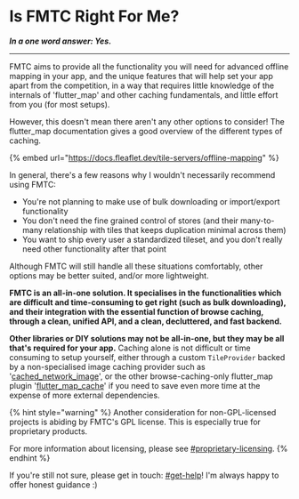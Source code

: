 # Is FMTC Right For Me?

_**In a one word answer: Yes.**_

***

FMTC aims to provide all the functionality you will need for advanced offline mapping in your app, and the unique features that will help set your app apart from the competition, in a way that requires little knowledge of the internals of 'flutter\_map' and other caching fundamentals, and little effort from you (for most setups).

However, this doesn't mean there aren't any other options to consider! The flutter\_map documentation gives a good overview of the different types of caching.

{% embed url="https://docs.fleaflet.dev/tile-servers/offline-mapping" %}

In general, there's a few reasons why I wouldn't necessarily recommend using FMTC:

* You're not planning to make use of bulk downloading or import/export functionality
* You don't need the fine grained control of stores (and their many-to-many relationship with tiles that keeps duplication minimal across them)
* You want to ship every user a standardized tileset, and you don't really need other functionality after that point

Although FMTC will still handle all these situations comfortably, other options may be better suited, and/or more lightweight.

**FMTC is an all-in-one solution. It specialises in the functionalities which are difficult and time-consuming to get right (such as bulk downloading), and their integration with the essential function of browse caching, through a clean, unified API, and a clean, decluttered, and fast backend.**

**Other libraries or DIY solutions may not be all-in-one, but they may be all that's required for your app.** Caching alone is not difficult or time consuming to setup yourself, either through a custom `TileProvider` backed by a non-specialised image caching provider such as '[cached\_network\_image](https://pub.dev/packages/cached\_network\_image)', or the other browse-caching-only flutter\_map plugin '[flutter\_map\_cache](https://pub.dev/packages/flutter\_map\_cache)' if you need to save even more time at the expense of more external dependencies.

{% hint style="warning" %}
Another consideration for non-GPL-licensed projects is abiding by FMTC's GPL license. This is especially true for proprietary products.

For more information about licensing, please see [#proprietary-licensing](./#proprietary-licensing "mention").
{% endhint %}

If you're still not sure, please get in touch: [#get-help](./#get-help "mention")! I'm always happy to offer honest guidance :)
